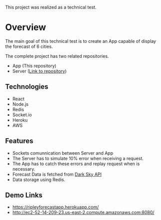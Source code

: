 This project was realized as a technical test.

# Overview

The main goal of this technical test is to create an App capable of display the forecast of 6 cities.

The complete project has two related repositories.
- App (This repository)
- Server ([Link to repository](https://github.com/luisbarrientosf/ripleyforecastserver))

## Technologies

- React
- Node.js
- Redis
- Socket.io
- Heroku
- AWS

## Features

- Sockets comunnication between Server and App
- The Server has to simulate 10% error when receiving a request.
- The App has to catch these errors and replay request when is necessary.
- Forecast Data is fetched from [Dark Sky API](https://darksky.net/dev)
- Data storage using Redis.

## Demo Links

- https://ripleyforecastapp.herokuapp.com/
- http://ec2-52-14-209-23.us-east-2.compute.amazonaws.com:8080/

